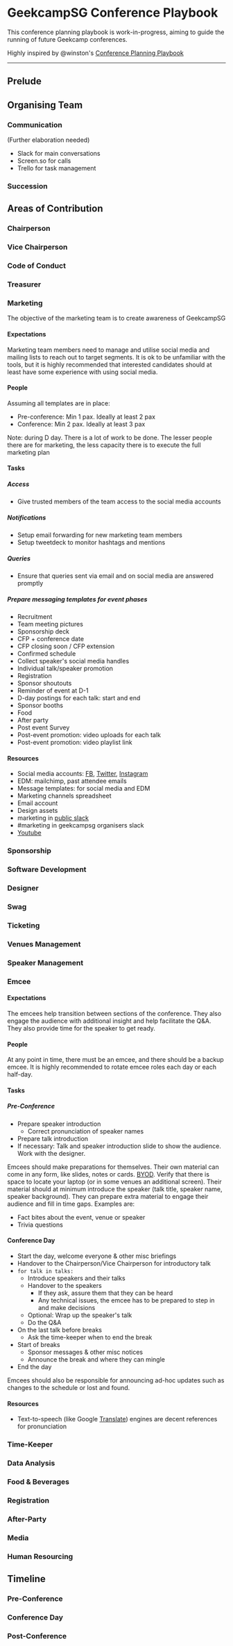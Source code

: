 
# GeekcampSG Conference Playbook

This conference planning playbook is work-in-progress, aiming to guide the running of future Geekcamp conferences.

Highly inspired by @winston's [Conference Planning Playbook](https://github.com/winston/Conference_Planning_Playbook)

---

## Prelude

## Organising Team

### Communication

(Further elaboration needed)

- Slack for main conversations
- Screen.so for calls
- Trello for task management

### Succession



## Areas of Contribution



### Chairperson



### Vice Chairperson



### Code of Conduct



### Treasurer



### Marketing
The objective of the marketing team is to create awareness of GeekcampSG

#### Expectations
Marketing team members need to manage and utilise social media and mailing lists to reach out to target segments. It is ok to be unfamiliar with the tools, but it is highly recommended that interested candidates should at least have some experience with using social media.

#### People
Assuming all templates are in place:
- Pre-conference: Min 1 pax. Ideally at least 2 pax
- Conference: Min 2 pax. Ideally at least 3 pax

Note: during D day. There is a lot of work to be done. The lesser people there are for marketing, the less capacity there is to execute the full marketing plan

#### Tasks

##### Access
- Give trusted members of the team access to the social media accounts

##### Notifications
- Setup email forwarding for new marketing team members
- Setup tweetdeck to monitor hashtags and mentions

##### Queries
- Ensure that queries sent via email and on social media are answered promptly

##### Prepare messaging templates for event phases
- Recruitment
- Team meeting pictures
- Sponsorship deck
- CFP + conference date
- CFP closing soon / CFP extension
- Confirmed schedule
- Collect speaker's social media handles
- Individual talk/speaker promotion
- Registration
- Sponsor shoutouts
- Reminder of event at D-1
- D-day postings for each talk: start and end
- Sponsor booths
- Food
- After party
- Post event Survey
- Post-event promotion: video uploads for each talk
- Post-event promotion: video playlist link

#### Resources
- Social media accounts: [FB](https://www.facebook.com/GeekcampSG/), [Twitter](https://twitter.com/geekcamp), [Instagram](https://www.instagram.com/geekcampsg)
- EDM: mailchimp, past attendee emails
- Message templates: for social media and EDM
- Marketing channels spreadsheet
- Email account
- Design assets
- marketing in [public slack](https://join.slack.com/t/geekcampattendees/shared_invite/enQtNzM3MDc0ODM1MDYxLWEzODZjZjliMzFlMjhmNzMwZjUwYTc1NTUwZDY4NmQ1MmVmODI4NGNhMmVlODhjNTBiZWFiYzU4MGYxYzRmNjI)
- #marketing in geekcampsg organisers slack
- [Youtube](https://www.youtube.com/user/geekcampsg)


### Sponsorship



### Software Development



### Designer



### Swag



### Ticketing



### Venues Management



### Speaker Management



### Emcee

#### Expectations

The emcees help transition between sections of the conference. They also engage the audience with additional insight and help facilitate the Q&A. They also provide time for the speaker to get ready. 

#### People

At any point in time, there must be an emcee, and there should be a backup emcee. It is highly recommended to rotate emcee roles each day or each half-day. 

#### Tasks

##### Pre-Conference

- Prepare speaker introduction
  - Correct pronunciation of speaker names
- Prepare talk introduction
- If necessary: Talk and speaker introduction slide to show the audience. Work with the designer.

Emcees should make preparations for themselves. Their own material can come in any form, like slides, notes or cards. [BYOD](https://en.wikipedia.org/wiki/Bring_your_own_device). Verify that there is space to locate your laptop (or in some venues an additional screen). Their material should at minimum introduce the speaker (talk title, speaker name, speaker background). They can prepare extra material to engage their audience and fill in time gaps. Examples are:
- Fact bites about the event, venue or speaker
- Trivia questions

#### Conference Day 

- Start the day, welcome everyone & other misc briefings
- Handover to the Chairperson/Vice Chairperson for introductory talk
- `for talk in talks:`
  - Introduce speakers and their talks
  - Handover to the speakers
    - If they ask, assure them that they can be heard
    - Any technical issues, the emcee has to be prepared to step in and make decisions
  - Optional: Wrap up the speaker's talk
  - Do the Q&A
- On the last talk before breaks
  - Ask the time-keeper when to end the break
- Start of breaks
  - Sponsor messages & other misc notices
  - Announce the break and where they can mingle
- End the day

Emcees should also be responsible for announcing ad-hoc updates such as changes to the schedule or lost and found.

#### Resources

- Text-to-speech (like Google [Translate](https://translate.google.com/)) engines are decent references for pronunciation

### Time-Keeper



### Data Analysis



### Food & Beverages



### Registration



### After-Party



### Media



### Human Resourcing



## Timeline

### Pre-Conference

### Conference Day

### Post-Conference



<!-- vim: set et ts=2 sw=2: -->
